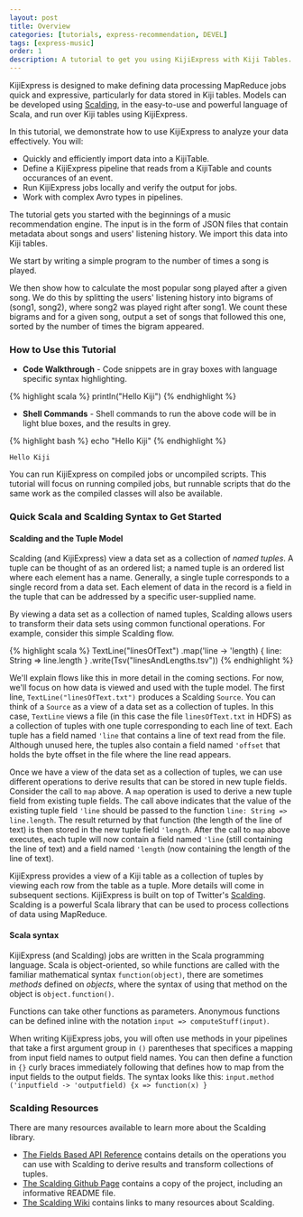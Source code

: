 ```yaml
---
layout: post
title: Overview
categories: [tutorials, express-recommendation, DEVEL]
tags: [express-music]
order: 1
description: A tutorial to get you using KijiExpress with Kiji Tables.
---
```


KijiExpress is designed to make defining data processing MapReduce jobs quick and expressive,
particularly for data stored in Kiji tables. Models can be developed using
[Scalding](http://github.com/twitter/scalding), in the easy-to-use and powerful language of Scala,
and run over Kiji tables using KijiExpress.


In this tutorial, we demonstrate how to use KijiExpress to analyze your data effectively. You will:

* Quickly and efficiently import data into a KijiTable.
* Define a KijiExpress pipeline that reads from a KijiTable and counts occurances of an event.
* Run KijiExpress jobs locally and verify the output for jobs.
* Work with complex Avro types in pipelines.

The tutorial gets you started with the beginnings of a music recommendation engine. The input is in
the form of JSON files that contain metadata about songs and users' listening history. We import this
data into Kiji tables.

We start by writing a simple program to the number of times a song is played.

We then show how to calculate the most popular song played after a given song. We do this by
splitting the users' listening history into bigrams of (song1, song2), where song2 was played right after
song1. We count these bigrams and for a given song, output a set of songs that followed this one, sorted
by the number of times the bigram appeared.

### How to Use this Tutorial

* **Code Walkthrough** - Code snippets are in gray boxes with language specific syntax highlighting.

{% highlight scala %}
println("Hello Kiji")
{% endhighlight %}

* **Shell Commands** - Shell commands to run the above code will be in light blue boxes, and the results in grey.

<div class="userinput">
{% highlight bash %}
echo "Hello Kiji"
{% endhighlight %}
</div>

    Hello Kiji

You can run KijiExpress on compiled jobs or uncompiled scripts. This tutorial will focus on running
compiled jobs, but runnable scripts that do the same work as the compiled classes will also be available.

### Quick Scala and Scalding Syntax to Get Started

#### Scalding and the Tuple Model

Scalding (and KijiExpress) view a data set as a collection of _named tuples_.  A tuple can be
thought of as an ordered list; a named tuple is an ordered list where each element has a name.
Generally, a single tuple corresponds to a single record from a data set. Each element of data in
the record is a field in the tuple that can be addressed by a specific user-supplied name.

By viewing a data set as a collection of named tuples, Scalding allows users to transform their data
sets using common functional operations. For example, consider this simple Scalding flow.

{% highlight scala %}
TextLine("linesOfText")
  .map('line -> 'length) { line: String => line.length }
  .write(Tsv("linesAndLengths.tsv"))
{% endhighlight %}

We'll explain flows like this in more detail in the coming sections. For now, we'll focus on how
data is viewed and used with the tuple model. The first line, `TextLine("linesOfText.txt")` produces
a Scalding `Source`. You can think of a `Source` as a view of a data set as a collection of tuples.
In this case, `TextLine` views a file (in this case the file `linesOfText.txt` in HDFS) as a
collection of tuples with one tuple corresponding to each line of text. Each tuple has a field named
`'line` that contains a line of text read from the file. Although unused here, the tuples also
contain a field named `'offset` that holds the byte offset in the file where the line read appears.

Once we have a view of the data set as a collection of tuples, we can use different operations to
derive results that can be stored in new tuple fields. Consider the call to `map` above. A `map`
operation is used to derive a new tuple field from existing tuple fields. The call above indicates
that the value of the existing tuple field `'line` should be passed to the function `line: String =>
line.length`. The result returned by that function (the length of the line of text) is then stored
in the new tuple field `'length`. After the call to `map` above executes, each tuple will now
contain a field named `'line` (still containing the line of text) and a field named `'length` (now
containing the length of the line of text).

KijiExpress provides a view of a Kiji table as a collection of tuples by viewing each row from the
table as a tuple. More details will come in subsequent sections.
KijiExpress is built on top of Twitter's [Scalding](http://github.com/twitter/scalding). Scalding is
a powerful Scala library that can be used to process collections of data using MapReduce.

#### Scala syntax

KijiExpress (and Scalding) jobs are written in the Scala programming language.  Scala is
object-oriented, so while functions are called with the familiar mathematical syntax
`function(object)`, there are sometimes _methods_ defined on _objects_, where the syntax of using
that method on the object is `object.function()`.

Functions can take other functions as parameters.  Anonymous functions can be defined inline with
the notation `input => computeStuff(input)`.

When writing KijiExpress jobs, you will often use methods in your pipelines that take a first
argument group in `()` parentheses that specifices a mapping from input field names to output field
names.  You can then define a function in `{}` curly braces immediately following that defines how
to map from the input fields to the output fields. The syntax looks like this:
`input.method ('inputfield -> 'outputfield) {x => function(x) }`

### Scalding Resources
There are many resources available to learn more about the Scalding library.

* [The Fields Based API
  Reference](http://github.com/twitter/scalding/wiki/Fields-based-API-Reference) contains details on
  the operations you can use with Scalding to derive results and transform collections of tuples.
* [The Scalding Github Page](http://github.com/twitter/scalding) contains a copy of the project,
  including an informative README file.
* [The Scalding Wiki](http://github.com/twitter/scalding/wiki) contains links to many resources
  about Scalding.
